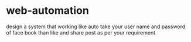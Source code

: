 # web-automation
design a system that working like auto take your  user name and password of face book than like and share post as per your requirement
